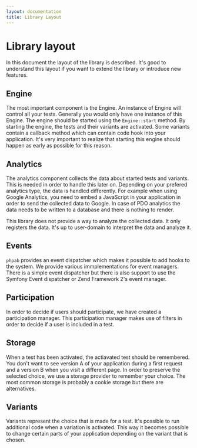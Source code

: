 ```yaml
---
layout: documentation
title: Library Layout
---
```


# Library layout

In this document the layout of the library is described. It's good to understand this
layout if you want to extend the library or introduce new features.

## Engine

The most important component is the Engine. An instance of Engine will control all
your tests. Generally you would only have one instance of this Engine. The engine
should be started using the `Engine::start` method. By starting the engine, the
tests and their variants are activated. Some variants contain a callback method
which can contain code hook into your application. It's very important to realize
that starting this engine should happen as early as possible for this reason.

## Analytics

The analytics component collects the data about started tests and variants. This is
needed in order to handle this later on. Depending on your prefered analytics type,
the data is handled differently. For example when using Google Analytics, you need
to embed a JavaScript in your application in order to send the collected data to
Google. In case of PDO analytics the data needs to be written to a database and there
is nothing to render.

This library does not provide a way to analyze the collected data. It only registers
the data. It's up to user-domain to interpret the data and analyze it.

## Events

`phpab` provides an event dispatcher which makes it possible to add hooks to the
system. We provide various immplementations for event managers. There is a simple
event dispatcher but there is also support to use the Symfony Event dispatcher or
Zend Framework 2's event manager.

## Participation

In order to decide if users should participate, we have created a participation
manager. This participation manager makes use of filters in order to decide if a
user is included in a test.

## Storage

When a test has been activated, the actiavated test should be remembered. You don't
want to see version A of your application during a first request and a version B
when you visit a different page. In order to preserve the selected choice, we use a
storage provider to remember your choice. The most common storage is probably a
cookie storage but there are alternatives.

## Variants

Variants represent the choice that is made for a test. It's possible to run
additional code when a variation is activated. This way it becomes possible to change
certain parts of your application depending on the variant that is chosen.
